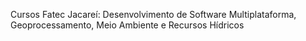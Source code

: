Cursos Fatec Jacareí: Desenvolvimento de Software Multiplataforma, Geoprocessamento, Meio Ambiente e Recursos Hídricos

